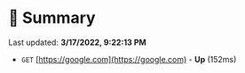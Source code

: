 # 📖 Summary
Last updated: **3/17/2022, 9:22:13 PM**

- `GET` [https://google.com](https://google.com) - **Up** (152ms)
